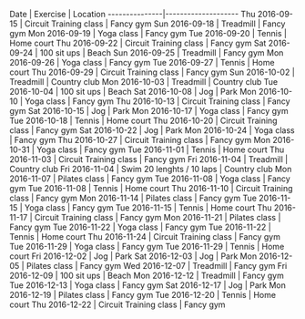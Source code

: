Date           | Exercise | Location
---------------|--------------------
Thu 2016-09-15 | Circuit Training class | Fancy gym
Sun 2016-09-18 | Treadmill | Fancy gym
Mon 2016-09-19 | Yoga class | Fancy gym
Tue 2016-09-20 | Tennis | Home court
Thu 2016-09-22 | Circuit Training class | Fancy gym
Sat 2016-09-24 | 100 sit ups | Beach
Sun 2016-09-25 | Treadmill | Fancy gym
Mon 2016-09-26 | Yoga class | Fancy gym
Tue 2016-09-27 | Tennis | Home court
Thu 2016-09-29 | Circuit Training class | Fancy gym
Sun 2016-10-02 | Treadmill | Country club
Mon 2016-10-03 | Treadmill | Country club
Tue 2016-10-04 | 100 sit ups | Beach
Sat 2016-10-08 | Jog | Park
Mon 2016-10-10 | Yoga class | Fancy gym
Thu 2016-10-13 | Circuit Training class | Fancy gym
Sat 2016-10-15 | Jog | Park
Mon 2016-10-17 | Yoga class | Fancy gym
Tue 2016-10-18 | Tennis | Home court
Thu 2016-10-20 | Circuit Training class | Fancy gym
Sat 2016-10-22 | Jog | Park
Mon 2016-10-24 | Yoga class | Fancy gym
Thu 2016-10-27 | Circuit Training class | Fancy gym
Mon 2016-10-31 | Yoga class | Fancy gym
Tue 2016-11-01 | Tennis | Home court
Thu 2016-11-03 | Circuit Training class | Fancy gym
Fri 2016-11-04 | Treadmill | Country club
Fri 2016-11-04 | Swim 20 lenghts / 10 laps | Country club
Mon 2016-11-07 | Pilates class | Fancy gym
Tue 2016-11-08 | Yoga class | Fancy gym
Tue 2016-11-08 | Tennis | Home court
Thu 2016-11-10 | Circuit Training class | Fancy gym
Mon 2016-11-14 | Pilates class | Fancy gym
Tue 2016-11-15 | Yoga class | Fancy gym
Tue 2016-11-15 | Tennis | Home court
Thu 2016-11-17 | Circuit Training class | Fancy gym
Mon 2016-11-21 | Pilates class | Fancy gym
Tue 2016-11-22 | Yoga class | Fancy gym
Tue 2016-11-22 | Tennis | Home court
Thu 2016-11-24 | Circuit Training class | Fancy gym
Tue 2016-11-29 | Yoga class | Fancy gym
Tue 2016-11-29 | Tennis | Home court
Fri 2016-12-02 | Jog | Park
Sat 2016-12-03 | Jog | Park
Mon 2016-12-05 | Pilates class | Fancy gym
Wed 2016-12-07 | Treadmill | Fancy gym
Fri 2016-12-09 | 100 sit ups | Beach
Mon 2016-12-12 | Treadmill | Fancy gym
Tue 2016-12-13 | Yoga class | Fancy gym
Sat 2016-12-17 | Jog | Park
Mon 2016-12-19 | Pilates class | Fancy gym
Tue 2016-12-20 | Tennis | Home court
Thu 2016-12-22 | Circuit Training class | Fancy gym